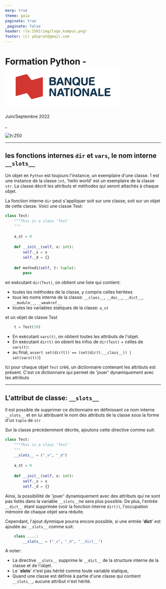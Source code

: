 ```yaml
---
marp: true
theme: gaia
paginate: true
_paginate: false
header: ![w:150](img/logo_kampus.png)
footer: (c) yduprat@gmail.com
---
```

# Formation Python - ![h:100 w:280](img/logo_bnc.png)

Juin/Septembre 2022

_

![h:250](https://www.python.org/static/community_logos/python-logo-generic.svg)

---

## les fonctions internes `dir` et `vars`, le nom interne `__slots__`


Un objet en `Python` est toujours l'instance, un exemplaire d'une classe. 1 est une instance de la classe `int`, 'hello world' est un exemplaire de la classe `str`.
La classe décrit les attributs et méthodes qui seront attachés à chaque objet.

La fonction interne `dir` peut s'appliquer soit sur une classe, soit sur un objet de cette classe. Voici une classe Test:

```python
class Test:
	"""This is a class 'Test'
	"""

	a_st = 0

	def __init__(self, x: int):
		self._x = x
		self._d = {}

	def method1(self, t: tuple):
		pass
```

en exécutant `dir(Test)`, on obtient une liste qui contient:
* toutes les méthodes de la classe, y compris celles héritées
* tous les noms interne de la classe: `__class__`, `__doc__`, `__dict__`, `__module__`, `__weakref__`
* toutes les variables statiques de la classe: `a_st` 

et un objet de classe Test
```py
	t = Test(10)
```

+ En exécutant `vars(t)`, on obtient toutes les attributs de l'objet.
+ En exécutant `dir(t)` on obient les infos de `dir(Test)` + celles de `vars(t)`:
+ au final, `assert set(dir(t)) == (set(dir(t.__class__)) | set(vars(t))`)

Ici pour chaque objet `Test` créé, un dictionnaire contenant les attributs est présent. C'est ce dictionnaire qui permet de 'jouer' dynamiquement avec les attributs

---

## L'attribut de classe: `__slots__`

Il est possible de supprimer ce dictionnaire en définissant ce nom interne `__slots__` et en lui attribuant le nom des attributs de la classe sous la forme d'un `tuple` de `str`

Sur la classe précédemment décrite, ajoutons cette directive comme suit:

```python
class Test:
	"""This is a class 'Test'
	"""
	__slots__ = ("_x", "_d")

	a_st = 0

	def __init__(self, x: int):
		self._x = x
		self._d = {}

```

Ainsi, la possiblilité de 'jouer' dynamiquement avec des attributs qui ne sont pas listés dans la variable `__slots__`ne sera plus possible. 
De plus, l'entrée `__dict__` étant supprimée (voir la fonction interne `dir())`, l'occupation mémoire de chaque objet sera réduite.

Cependant, l'ajout dynmique pourra encore possible, si une entrée '__dict__' est ajoutée au `__slots__` comme suit: 
```python
	class ....:
		__slots__ = ("_x", "_d", "__dict__")
```

A noter:

* La directive `__slots__` supprime le `__dict__` de la structure interne de la classe et de l'objet.
* Le `__slots__' n'est pas hérité comme toute variable statique,
* Quand une classe est définie à partie d'une classe qui contient `__slots__`, aucune attribut n'est hérité.